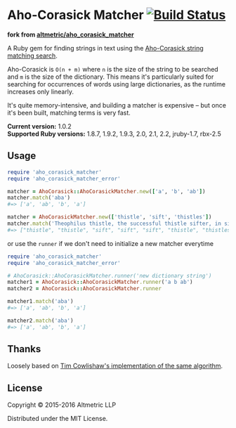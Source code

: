 # Aho-Corasick Matcher [![Build Status](https://travis-ci.org/altmetric/aho_corasick_matcher.svg?branch=master)](https://travis-ci.org/altmetric/aho_corasick_matcher)

**fork from [altmetric/aho_corasick_matcher](https://github.com/altmetric/aho_corasick_matcher)**

A Ruby gem for finding strings in text using the [Aho-Corasick string matching search](http://citeseerx.ist.psu.edu/viewdoc/download?doi=10.1.1.96.4671&rep=rep1&type=pdf).

Aho-Corasick is `O(n + m)` where `n` is the size of the string to be searched
and `m` is the size of the dictionary. This means it's particularly suited for
searching for occurrences of words using large dictionaries, as the runtime
increases only linearly.

It's quite memory-intensive, and building a matcher is expensive – but once it's
been built, matching terms is very fast.

**Current version:** 1.0.2  
**Supported Ruby versions:** 1.8.7, 1.9.2, 1.9.3, 2.0, 2.1, 2.2, jruby-1.7, rbx-2.5

## Usage

```ruby
require 'aho_corasick_matcher'
require 'aho_corasick_matcher_error'

matcher = AhoCorasick::AhoCorasickMatcher.new(['a', 'b', 'ab'])
matcher.match('aba')
#=> ['a', 'ab', 'b', 'a']

matcher = AhoCorasickMatcher.new(['thistle', 'sift', 'thistles'])
matcher.match('Theophilus thistle, the successful thistle sifter, in sifting a sieve full of un-sifted thistles, thrust three thousand thistles through the thick of his thumb.')
#=> ["thistle", "thistle", "sift", "sift", "sift", "thistle", "thistles", "thistle", "thistles"]
```

or use the `runner` if we don't need to initialize a new matcher everytime

```ruby
require 'aho_corasick_matcher'
require 'aho_corasick_matcher_error'

# AhoCorasick::AhoCorasickMatcher.runner('new dictionary string')
matcher1 = AhoCorasick::AhoCorasickMatcher.runner('a b ab')
matcher2 = AhoCorasick::AhoCorasickMatcher.runner

matcher1.match('aba')
#=> ['a', 'ab', 'b', 'a']

matcher2.match('aba')
#=> ['a', 'ab', 'b', 'a']
```

## Thanks

Loosely based on [Tim Cowlishaw's implementation of the same algorithm](https://github.com/timcowlishaw/aho_corasick).

## License

Copyright © 2015-2016 Altmetric LLP

Distributed under the MIT License.
